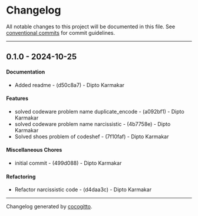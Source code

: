 # Changelog
All notable changes to this project will be documented in this file. See [conventional commits](https://www.conventionalcommits.org/) for commit guidelines.

- - -
## 0.1.0 - 2024-10-25
#### Documentation
- Added readme - (d50c8a7) - Dipto Karmakar
#### Features
- solved codeware problem name duplicate_encode - (a092bf1) - Dipto Karmakar
- solved codeware problem name narcissistic - (4b7758e) - Dipto Karmakar
- Solved shoes problem of codeshef - (7f10faf) - Dipto Karmakar
#### Miscellaneous Chores
- initial commit - (499d088) - Dipto Karmakar
#### Refactoring
- Refactor narcissistic code - (d4daa3c) - Dipto Karmakar

- - -

Changelog generated by [cocogitto](https://github.com/cocogitto/cocogitto).